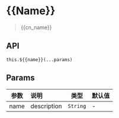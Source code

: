 # {{Name}}

> {{cn_name}}

## API

`this.${{name}}(...params)`

## Params

| 参数 | 说明 | 类型 | 默认值 |
| ----|:-----| ---- | ---- |
| name | description  | `String` | - |
